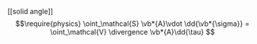 [[solid angle]]
$$\require{physics}
\oint_\mathcal{S} \vb*{A}\vdot \dd{\vb*{\sigma}}
= \oint_\mathcal{V} \divergence \vb*{A}\dd{\tau}
$$